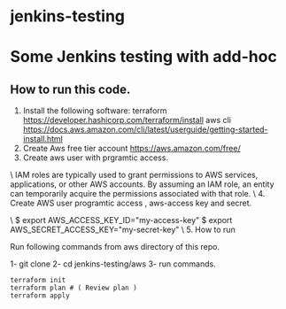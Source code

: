 # jenkins-testing
# Some Jenkins testing with add-hoc

##  How to run this code. 
1. Install the following software:
   terraform https://developer.hashicorp.com/terraform/install 
   aws cli https://docs.aws.amazon.com/cli/latest/userguide/getting-started-install.html
2. Create Aws free tier account  https://aws.amazon.com/free/
3. Create aws user with prgramtic access. 

\\
IAM roles are typically used to grant permissions to AWS services, applications, or other AWS accounts. By assuming an IAM role, an entity can temporarily acquire the permissions associated with that role.
\\
4. Create AWS user programtic access , aws-access key and secret.

\\
$ export AWS_ACCESS_KEY_ID="my-access-key"
$ export AWS_SECRET_ACCESS_KEY="my-secret-key"
\\
5. How to run 

Run following commands from aws directory of this repo.

1- git clone 
2- cd jenkins-testing/aws
3- run commands.

    terraform init 
    terraform plan # ( Review plan )
    terraform apply



